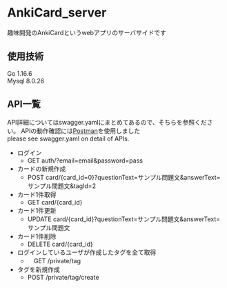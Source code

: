 # AnkiCard_server
趣味開発のAnkiCardというwebアプリのサーバサイドです

## 使用技術
Go
1.16.6<br>
Mysql
8.0.26

## API一覧
API詳細についてはswagger.yamlにまとめてあるので、そちらを参照ください。
APIの動作確認には[Postman](https://www.postman.com/)を使用しました
<br>please see swagger.yaml on detail of APIs.

* ログイン
    * GET auth/?email=email&password=pass
* カードの新規作成
    * POST card/{card_id=0}?questionText=サンプル問題文&answerText=サンプル問題文&tagId=2
* カード1件取得
    * GET card/{card_id}
* カード1件更新
    * UPDATE card/{card_id}?questionText=サンプル問題文&answerText=サンプル問題文
* カード1件削除
    * DELETE card/{card_id}
* ログインしているユーザが作成したタグを全て取得
    * 　GET /private/tag
* タグを新規作成
    *  POST /private/tag/create